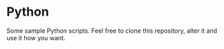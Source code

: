# Python
Some sample Python scripts. Feel free to clone this repository, alter it and use it how you want.
